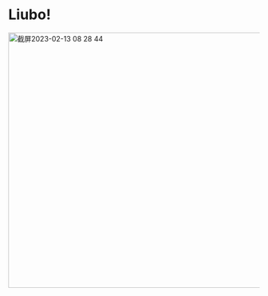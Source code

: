 # Liubo!
<img width="512" alt="截屏2023-02-13 08 28 44" src="https://user-images.githubusercontent.com/72194580/218346607-4d744d97-eb81-459a-8f61-766191567c2f.png">

